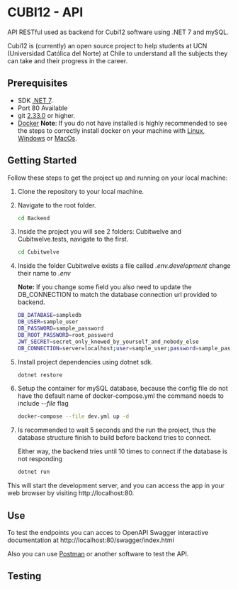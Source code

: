# CUBI12 - API
API RESTful used as backend for Cubi12 software using .NET 7 and mySQL.

Cubi12 is (currently) an open source project to help students at UCN (Universidad Católica del Norte) at Chile to understand all the subjects they can take and their progress in the career.

## Prerequisites

- SDK [.NET 7](https://dotnet.microsoft.com/es-es/download/dotnet/7.0).
- Port 80 Available
- git [2.33.0](https://git-scm.com/downloads) or higher.
- [Docker](https://www.docker.com/) **Note**: If you do not have installed is highly recommended to see the steps to correctly install docker on your machine with [Linux](https://docs.docker.com/desktop/install/linux-install/), [Windows](https://docs.docker.com/desktop/install/windows-install/) or [MacOs](https://docs.docker.com/desktop/install/mac-install/).


## Getting Started

Follow these steps to get the project up and running on your local machine:

1. Clone the repository to your local machine.

2. Navigate to the root folder.
   ```bash
   cd Backend
   ```

3. Inside the project you will see 2 folders: Cubitwelve and Cubitwelve.tests, navigate to the first.
    ```bash
    cd Cubitwelve
    ```

4. Inside the folder Cubitwelve exists a file called *.env.development* change their name to *.env* 

    **Note:** If you change some field you also need to update the DB_CONNECTION to match the database connection url provided to backend.
    ```bash
    DB_DATABASE=sampledb
    DB_USER=sample_user
    DB_PASSWORD=sample_password
    DB_ROOT_PASSWORD=root_password
    JWT_SECRET=secret_only_knewed_by_yourself_and_nobody_else
    DB_CONNECTION=server=localhost;user=sample_user;password=sample_password;database=sampledb
    ```

5. Install project dependencies using dotnet sdk.
   ```bash
   dotnet restore
   ```

6. Setup the container for mySQL database, because the config file do not have the default name of docker-compose.yml the command needs to include *--file* flag
    ```bash
    docker-compose --file dev.yml up -d
    ```

7. Is recommended to wait 5 seconds and the run the project, thus the database structure finish to build before backend tries to connect.

    Either way, the backend tries until 10 times to connect if the database is not responding
    ```bash
    dotnet run
    ```

This will start the development server, and you can access the app in your web browser by visiting http://localhost:80.

## Use

To test the endpoints you can acces to OpenAPI Swagger interactive documentation at http://localhost:80/swagger/index.html

Also you can use [Postman](https://www.postman.com/) or another software to test the API.

## Testing